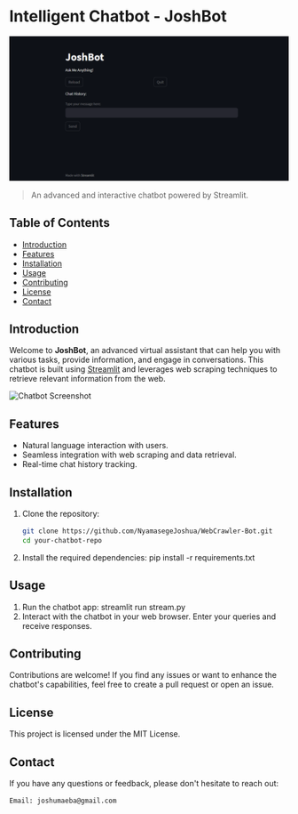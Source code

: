 # Intelligent Chatbot - JoshBot

![Bot Icon](stream.png)

> An advanced and interactive chatbot powered by Streamlit.

## Table of Contents
- [Introduction](#introduction)
- [Features](#features)
- [Installation](#installation)
- [Usage](#usage)
- [Contributing](#contributing)
- [License](#license)
- [Contact](#contact)

## Introduction

Welcome to **JoshBot**, an advanced virtual assistant that can help you with various tasks, provide information, and engage in conversations. This chatbot is built using [Streamlit](https://streamlit.io/) and leverages web scraping techniques to retrieve relevant information from the web.

![Chatbot Screenshot](screenshot.png)

## Features

- Natural language interaction with users.
- Seamless integration with web scraping and data retrieval.
- Real-time chat history tracking.

## Installation

1. Clone the repository:

   ```sh
   git clone https://github.com/NyamasegeJoshua/WebCrawler-Bot.git
   cd your-chatbot-repo
2. Install the required dependencies:
    pip install -r requirements.txt
## Usage
1. Run the chatbot app:
    streamlit run stream.py
2. Interact with the chatbot in your web browser. Enter your queries and receive responses.

## Contributing
Contributions are welcome! If you find any issues or want to enhance the chatbot's capabilities, feel free to create a pull request or open an issue.

## License
This project is licensed under the MIT License.

## Contact
If you have any questions or feedback, please don't hesitate to reach out:

    Email: joshumaeba@gmail.com
